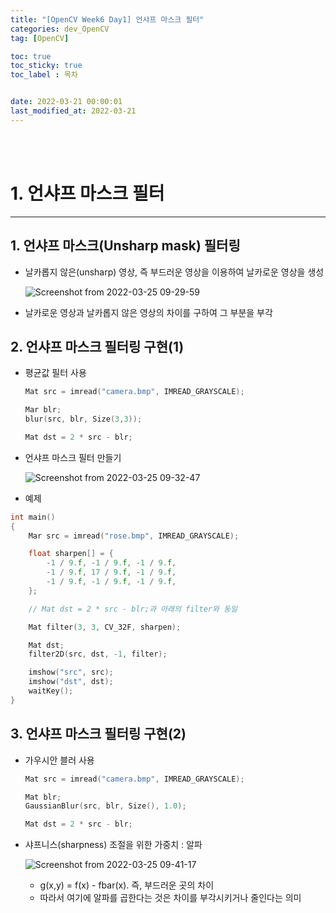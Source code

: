 ```yaml
---
title: "[OpenCV Week6 Day1] 언샤프 마스크 필터"
categories: dev_OpenCV
tag: [OpenCV]

toc: true
toc_sticky: true
toc_label : 목차


date: 2022-03-21 00:00:01
last_modified_at: 2022-03-21
---
```

<br>
<br>

# 1. 언샤프 마스크 필터 
---
## 1. 언샤프 마스크(Unsharp mask) 필터링 
* 날카롭지 않은(unsharp) 영상, 즉 부드러운 영상을 이용하여 날카로운 영상을 생성 

    ![Screenshot from 2022-03-25 09-29-59](https://user-images.githubusercontent.com/58837749/160031346-8ccef09a-844d-4636-9bf1-83fe06cc2865.png)

* 날카로운 영상과 날카롭지 않은 영상의 차이를 구하여 그 부분을 부각

## 2. 언샤프 마스크 필터링 구현(1) 
* 평균값 필터 사용 

    ```cpp
    Mat src = imread("camera.bmp", IMREAD_GRAYSCALE);

    Mar blr;
    blur(src, blr, Size(3,3));

    Mat dst = 2 * src - blr;
    ```
* 언샤프 마스크 필터 만들기 

    ![Screenshot from 2022-03-25 09-32-47](https://user-images.githubusercontent.com/58837749/160031591-119b606c-1dca-474b-b3ec-c6cada0a50af.png)

* 예제
```cpp
int main()
{
    Mar src = imread("rose.bmp", IMREAD_GRAYSCALE);

    float sharpen[] = {
        -1 / 9.f, -1 / 9.f, -1 / 9.f,
        -1 / 9.f, 17 / 9.f, -1 / 9.f,
        -1 / 9.f, -1 / 9.f, -1 / 9.f,
    };

    // Mat dst = 2 * src - blr;과 아래의 filter와 동일

    Mat filter(3, 3, CV_32F, sharpen); 

    Mat dst;
    filter2D(src, dst, -1, filter);

    imshow("src", src);
    imshow("dst", dst); 
    waitKey();
}
```

## 3. 언샤프 마스크 필터링 구현(2)
* 가우시안 블러 사용 

    ```cpp
    Mat src = imread("camera.bmp", IMREAD_GRAYSCALE);

    Mat blr;
    GaussianBlur(src, blr, Size(), 1.0);

    Mat dst = 2 * src - blr;
    ```

* 샤프니스(sharpness) 조절을 위한 가중치 : 알파 

    ![Screenshot from 2022-03-25 09-41-17](https://user-images.githubusercontent.com/58837749/160032494-cb9274a6-f9aa-4536-ae73-e43a2a4cb0a9.png)

    - g(x,y) =  f(x) - fbar(x). 즉, 부드러운 곳의 차이 
    - 따라서 여기에 알파를 곱한다는 것은 차이를 부각시키거나 줄인다는 의미
<br>
<br>
